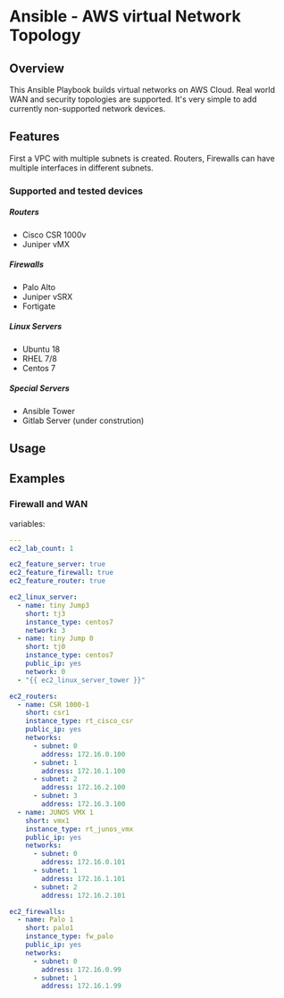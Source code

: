 # **Ansible - AWS virtual Network Topology**

## **Overview**
This Ansible Playbook builds virtual networks on AWS Cloud. Real world WAN and security topologies are supported. 
It's very simple to add currently non-supported network devices. 

## **Features**
First a VPC with multiple subnets is created. 
Routers, Firewalls can have multiple interfaces in different subnets. 

### **Supported and tested devices**
##### **Routers**
* Cisco CSR 1000v
* Juniper vMX
##### **Firewalls**
* Palo Alto 
* Juniper vSRX
* Fortigate 
##### **Linux Servers**
* Ubuntu 18
* RHEL 7/8
* Centos 7
##### **Special Servers**
* Ansible Tower
* Gitlab Server (under constrution)


 ## **Usage**
 
 

## **Examples**

### **Firewall and WAN**

variables: 
```YAML
---
ec2_lab_count: 1

ec2_feature_server: true
ec2_feature_firewall: true
ec2_feature_router: true

ec2_linux_server:
  - name: tiny Jump3
    short: tj3
    instance_type: centos7
    network: 3
  - name: tiny Jump 0
    short: tj0
    instance_type: centos7
    public_ip: yes
    network: 0
  - "{{ ec2_linux_server_tower }}"

ec2_routers:
  - name: CSR 1000-1
    short: csr1
    instance_type: rt_cisco_csr
    public_ip: yes
    networks:
      - subnet: 0
        address: 172.16.0.100
      - subnet: 1
        address: 172.16.1.100
      - subnet: 2 
        address: 172.16.2.100
      - subnet: 3
        address: 172.16.3.100
  - name: JUNOS VMX 1
    short: vmx1
    instance_type: rt_junos_vmx
    public_ip: yes
    networks:
      - subnet: 0
        address: 172.16.0.101
      - subnet: 1
        address: 172.16.1.101
      - subnet: 2 
        address: 172.16.2.101

ec2_firewalls:
  - name: Palo 1
    short: palo1
    instance_type: fw_palo
    public_ip: yes
    networks:
      - subnet: 0
        address: 172.16.0.99
      - subnet: 1
        address: 172.16.1.99
```








